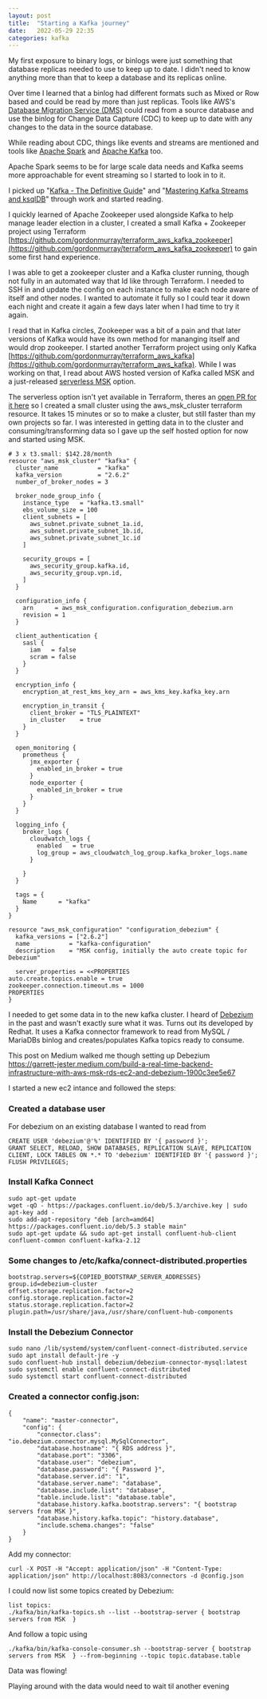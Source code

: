 ```yaml
---
layout: post
title:  "Starting a Kafka journey"
date:   2022-05-29 22:35
categories: kafka
---
```


My first exposure to binary logs, or binlogs were just something that database replicas needed to use to keep up to date. I didn't need to know anything more than that to keep a database and its replicas online.

Over time I learned that a binlog had different formats such as Mixed or Row based and could be read by more than just replicas. Tools like AWS's [Database Migration Service (DMS)](https://aws.amazon.com/dms/) could read from a source database and use the binlog for Change Data Capture (CDC) to keep up to date with any changes to the data in the source database.

While reading about CDC, things like events and streams are mentioned and tools like [Apache Spark](https://spark.apache.org/) and [Apache Kafka](https://kafka.apache.org/) too.

Apache Spark seems to be for large scale data needs and Kafka seems more approachable for event streaming so I started to look in to it.

I picked up "[Kafka - The Definitive Guide](https://www.amazon.co.uk/Kafka-Definitive-Real-Time-Stream-Processing/dp/1492043087/ref=sr_1_5?crid=1BPYEQA8AX2SR)" and "[Mastering Kafka Streams and ksqlDB](https://www.amazon.co.uk/Mastering-Kafka-Streams-ksqlDB-real-time/dp/1492062499/ref=sr_1_1?crid=1BPYEQA8AX2SR)" through work and started reading.

I quickly learned of Apache Zookeeper used alongside Kafka to help manage leader election in a cluster, I created a small Kafka + Zookeeper project using Terraform [https://github.com/gordonmurray/terraform_aws_kafka_zookeeper](https://github.com/gordonmurray/terraform_aws_kafka_zookeeper) to gain some first hand experience.

I was able to get a zookeeper cluster and a Kafka cluster running, though not fully in an automated way that Id like through Terraform. I needed to SSH in and update the config on each instance to make each node aware of itself and other nodes.  I wanted to automate it fully so I could tear it down each night and create it again a few days later when I had time to try it again.

I read that in Kafka circles, Zookeeper was a bit of a pain and that later versions of Kafka would have its own method for mananging itself and would drop zookeeper. I started another Terraform project using only Kafka [https://github.com/gordonmurray/terraform_aws_kafka](https://github.com/gordonmurray/terraform_aws_kafka). While I was working on that, I read about AWS hosted version of Kafka called MSK and a just-released [serverless MSK](https://aws.amazon.com/msk/features/msk-serverless/) option.

The serverless option isn't yet available in Terraform, theres an [open PR for it here](https://github.com/hashicorp/terraform-provider-aws/issues/22058) so I created a small cluster using the aws_msk_cluster terraform resource. It takes 15 minutes or so to make a cluster, but still faster than my own projects so far. I was interested in getting data in to the cluster and consuming/transforming data so I gave up the self hosted option for now and started using MSK.

```
# 3 x t3.small: $142.28/month
resource "aws_msk_cluster" "kafka" {
  cluster_name           = "kafka"
  kafka_version          = "2.6.2"
  number_of_broker_nodes = 3

  broker_node_group_info {
    instance_type   = "kafka.t3.small"
    ebs_volume_size = 100
    client_subnets = [
      aws_subnet.private_subnet_1a.id,
      aws_subnet.private_subnet_1b.id,
      aws_subnet.private_subnet_1c.id
    ]

    security_groups = [
      aws_security_group.kafka.id,
      aws_security_group.vpn.id,
    ]
  }

  configuration_info {
    arn      = aws_msk_configuration.configuration_debezium.arn
    revision = 1
  }

  client_authentication {
    sasl {
      iam   = false
      scram = false
    }
  }

  encryption_info {
    encryption_at_rest_kms_key_arn = aws_kms_key.kafka_key.arn

    encryption_in_transit {
      client_broker = "TLS_PLAINTEXT"
      in_cluster    = true
    }
  }

  open_monitoring {
    prometheus {
      jmx_exporter {
        enabled_in_broker = true
      }
      node_exporter {
        enabled_in_broker = true
      }
    }
  }

  logging_info {
    broker_logs {
      cloudwatch_logs {
        enabled   = true
        log_group = aws_cloudwatch_log_group.kafka_broker_logs.name
      }

    }
  }

  tags = {
    Name      = "kafka"
  }
}

resource "aws_msk_configuration" "configuration_debezium" {
  kafka_versions = ["2.6.2"]
  name           = "kafka-configuration"
  description    = "MSK config, initially the auto create topic for Debezium"

  server_properties = <<PROPERTIES
auto.create.topics.enable = true
zookeeper.connection.timeout.ms = 1000
PROPERTIES
}
```

I needed to get some data in to the new kafka cluster. I heard of [Debezium](https://debezium.io/) in the past and wasn't exactly sure what it was. Turns out its developed by Redhat. It uses a Kafka connector framework to read from MySQL / MariaDBs binlog and creates/populates Kafka topics ready to consume.

This post on Medium walked me though setting up Debezium https://garrett-jester.medium.com/build-a-real-time-backend-infrastructure-with-aws-msk-rds-ec2-and-debezium-1900c3ee5e67

I started a new ec2 intance and followed the steps:

### Created a database user

For debezium on an existing database I wanted to read from

```
CREATE USER 'debezium'@'%' IDENTIFIED BY '{ password }';
GRANT SELECT, RELOAD, SHOW DATABASES, REPLICATION SLAVE, REPLICATION CLIENT, LOCK TABLES ON *.* TO 'debezium' IDENTIFIED BY '{ password }';
FLUSH PRIVILEGES;
```

### Install Kafka Connect

```
sudo apt-get update
wget -qO - https://packages.confluent.io/deb/5.3/archive.key | sudo apt-key add -
sudo add-apt-repository "deb [arch=amd64] https://packages.confluent.io/deb/5.3 stable main"
sudo apt-get update && sudo apt-get install confluent-hub-client confluent-common confluent-kafka-2.12
```

### Some changes to /etc/kafka/connect-distributed.properties

```
bootstrap.servers=${COPIED_BOOTSTRAP_SERVER_ADDRESSES}
group.id=debezium-cluster
offset.storage.replication.factor=2
config.storage.replication.factor=2
status.storage.replication.factor=2
plugin.path=/usr/share/java,/usr/share/confluent-hub-components
```

### Install the Debezium Connector

```
sudo nano /lib/systemd/system/confluent-connect-distributed.service
sudo apt install default-jre -y
sudo confluent-hub install debezium/debezium-connector-mysql:latest
sudo systemctl enable confluent-connect-distributed
sudo systemctl start confluent-connect-distributed
```

### Created a connector config.json:

```
{
    "name": "master-connector",
    "config": {
        "connector.class": "io.debezium.connector.mysql.MySqlConnector",
        "database.hostname": "{ RDS address }",
        "database.port": "3306",
        "database.user": "debezium",
        "database.password": "{ Password }",
        "database.server.id": "1",
        "database.server.name": "database",
        "database.include.list": "database",
        "table.include.list": "database.table",
        "database.history.kafka.bootstrap.servers": "{ bootstrap servers from MSK }",
        "database.history.kafka.topic": "history.database",
        "include.schema.changes": "false"
    }
}
```

Add my connector:

```
curl -X POST -H "Accept: application/json" -H "Content-Type: application/json" http://localhost:8083/connectors -d @config.json
```

I could now list some topics created by Debezium:

```
list topics:
./kafka/bin/kafka-topics.sh --list --bootstrap-server { bootstrap servers from MSK  }
```

And follow a topic using

```
./kafka/bin/kafka-console-consumer.sh --bootstrap-server { bootstrap servers from MSK  } --from-beginning --topic topic.database.table
```

Data was flowing!

Playing around with the data would need to wait til another evening



